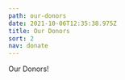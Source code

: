 ```yaml
---
path: our-donors
date: 2021-10-06T12:35:38.975Z
title: Our Donors
sort: 2
nav: donate
---
```


Our Donors!
